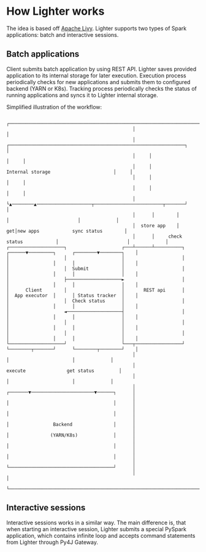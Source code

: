 # How Lighter works

The idea is based off [Apache Livy](https://livy.incubator.apache.org/). Lighter supports two types of Spark applications: batch and interactive sessions.

## Batch applications

Client submits batch application by using REST API. Lighter saves provided application to its internal storage for later execution. Execution process periodically checks for new applications and submits them to configured backend (YARN or K8s). Tracking process periodically checks the status of running applications and syncs it to Lighter internal storage.

Simplified illustration of the workflow:

```
                                              ┌────────────────────────────────────────────────────────────────────────────┐
                                              │                                                                            │
                                              │     ┌────────────────────────────────────────────────────────────────┐     │
                                              │     │                                                                │     │
                                              │     │                         Internal storage                       │     │
                                              │     │                                                                │     │
                                              │     │                                                                │     │
                                              │     └▲────────▲────────────────────┬─────────────────────────┬───────┘     │
                                              │      │        │                    │                         │             │
                                              │  store app    │                 get│new apps            sync status        │
                                              │      │     check status            │                         │             │
┌────────────────────┐                    ┌───┴──────┴──────────┐           ┌──────▼─────────┐      ┌────────▼────────┐    │
│                    │                    │                     │           │                │      │                 │    │
│                    │  Submit            │                     │           │                │      │                 │    │
│                    ├────────────────────►                     │           │                │      │                 │    │
│      Client        │                    │       REST api      │           │  App executor  │      │ Status tracker  │    │
│                    │  Check status      │                     │           │                │      │                 │    │
│                    ◄────────────────────┤                     │           │                │      │                 │    │
│                    │                    │                     │           │                │      │                 │    │
│                    │                    │                     │           │                │      │                 │    │
└────────────────────┘                    └───┬─────────────────┘           └────────┬───────┘      └────────┬────────┘    │
                                              │                                      │                       │             │
                                              │                                   execute               get status         │
                                              │                                      │                       │             │
                                              │                              ┌───────▼───────────────────────▼──────┐      │
                                              │                              │                                      │      │
                                              │                              │                                      │      │
                                              │                              │                Backend               │      │
                                              │                              │               (YARN/K8s)             │      │
                                              │                              │                                      │      │
                                              │                              │                                      │      │
                                              │                              └──────────────────────────────────────┘      │
                                              │                                                                            │
                                              └────────────────────────────────────────────────────────────────────────────┘
```

## Interactive sessions

Interactive sessions works in a similar way. The main difference is, that when starting an interactive session, Lighter submits a special PySpark application, which contains infinite loop and accepts command statements from Lighter through Py4J Gateway.
